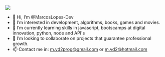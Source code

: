 
![](https://fiverr-res.cloudinary.com/images/t_main1,q_auto,f_auto,q_auto,f_auto/attachments/delivery/asset/190f10cafb9836123a6757d583746096-1607512905/Attachment_1607512865/create-personalized-among-us-gif-and-png-for-you.gif)

- 👋 Hi, I’m @MarcosLopes-Dev
- 👀 I’m interested in development, algorithms, books, games and movies.
- 🌱 I’m currently learning skills in javascript, bootscamps at digital innovation, python, node and API's
- 💞️ I’m looking to collaborate on projects that guarantee professional growth.
- 📫 Contact me in: m.vd2prog@gmail.com or m.vd2@hotmail.com

<!---
MarcosLopes-Dev/MarcosLopes-Dev is a ✨ special ✨ repository because its `README.md` (this file) appears on your GitHub profile.
You can click the Preview link to take a look at your changes.
--->
